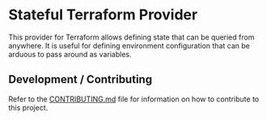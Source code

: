 # Stateful Terraform Provider

This provider for Terraform allows defining state that can be queried
from anywhere. It is useful for defining environment configuration that
can be arduous to pass around as variables.


## Development / Contributing

Refer to the [CONTRIBUTING.md](CONTRIBUTING.md) file for information on
how to contribute to this project.
